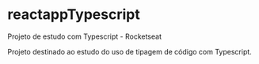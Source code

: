 # reactappTypescript
Projeto de estudo com Typescript - Rocketseat

Projeto destinado ao estudo do uso de tipagem de código com Typescript.
